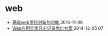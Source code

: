 # web
* [基础web项目封装的功能](/2016/2016-11-06-packaging-functions-in-base-web-project),2016-11-06
* [Web应用异常日志记录优化方案](/2014/2014-12-05-web-error-log-method),2014-12-05 07
